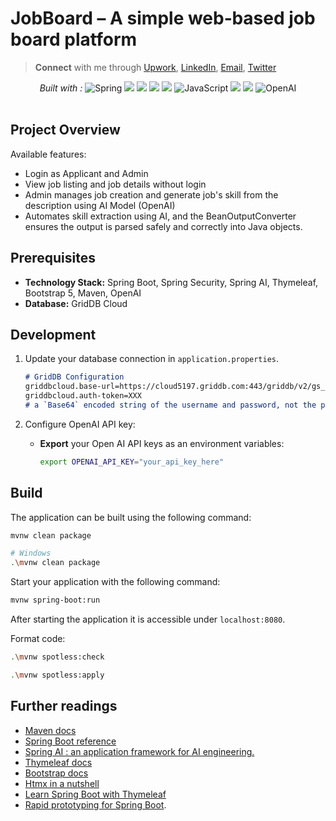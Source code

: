 # JobBoard – A simple web‑based job board platform

> **Connect** with me through [Upwork](https://www.upwork.com/freelancers/~018d8a1d9dcab5ac61), [LinkedIn](https://linkedin.com/in/alifruliarso), [Email](mailto:alif.ruliarso@gmail.com), [Twitter](https://twitter.com/alifruliarso)

<div align="center">
<em>Built with :</em>

<img src="https://img.shields.io/badge/Spring-000000.svg?style=flat&logo=Spring&logoColor=white" alt="Spring">
<img src="https://img.shields.io/badge/Spring_Boot-6DB33F?style=flat&logo=spring-boot&logoColor=white" >
<img src="https://img.shields.io/badge/Spring%20AI-green">
<img src="https://img.shields.io/badge/Thymeleaf-%23005C0F.svg?style=flat&logo=Thymeleaf&logoColor=white" >
<img src="https://img.shields.io/badge/Bootstrap-563D7C?style=flat&logo=bootstrap&logoColor=white" >
<img src="https://img.shields.io/badge/JavaScript-F7DF1E.svg?style=flat&logo=JavaScript&logoColor=black" alt="JavaScript">
<img src="https://img.shields.io/badge/Apache%20Maven-C71A36.svg?style=flat&logo=Apache-Maven&logoColor=white">
<img src="https://img.shields.io/badge/GridDB%20Cloud-8A2BE2">
<img src="https://img.shields.io/badge/OpenAI-000000.svg?style=flat&logo=OpenAI&logoColor=white" alt="OpenAI">
</div>
<br>

## Project Overview

Available features:
- Login as Applicant and Admin
- View job listing and job details without login
- Admin manages job creation and generate job's skill from the description using AI Model (OpenAI)
- Automates skill extraction using AI, and the BeanOutputConverter ensures the output is parsed safely and correctly into Java objects.

## Prerequisites

- **Technology Stack:** Spring Boot, Spring Security, Spring AI, Thymeleaf, Bootstrap 5, Maven, OpenAI
- **Database:** GridDB Cloud

## Development

1. Update your database connection in `application.properties`.

    ```markdown
    # GridDB Configuration
    griddbcloud.base-url=https://cloud5197.griddb.com:443/griddb/v2/gs_cluster
    griddbcloud.auth-token=XXX
    # a `Base64` encoded string of the username and password, not the plain text
    ```

2. Configure OpenAI API key:

    - **Export** your Open AI API keys as an environment variables:
        ```bash
        export OPENAI_API_KEY="your_api_key_here"
        ```

## Build

The application can be built using the following command:

```bash
mvnw clean package

# Windows
.\mvnw clean package
```

Start your application with the following command:

```bash
mvnw spring-boot:run
```

After starting the application it is accessible under `localhost:8080`.

Format code:

```bash
.\mvnw spotless:check

.\mvnw spotless:apply
```

## Further readings

* [Maven docs](https://maven.apache.org/guides/index.html)  
* [Spring Boot reference](https://docs.spring.io/spring-boot/docs/current/reference/htmlsingle/)  
* [Spring AI : an application framework for AI engineering.](https://spring.io/projects/spring-ai)
* [Thymeleaf docs](https://www.thymeleaf.org/documentation.html)  
* [Bootstrap docs](https://getbootstrap.com/docs/5.3/getting-started/introduction/)  
* [Htmx in a nutshell](https://htmx.org/docs/)  
* [Learn Spring Boot with Thymeleaf](https://www.wimdeblauwe.com/books/taming-thymeleaf/)  
* [Rapid prototyping for Spring Boot](https://bootify.io/next-steps/).
